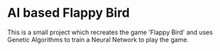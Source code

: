 # AI based Flappy Bird

This is a small project which recreates the game 'Flappy Bird' and uses Genetic Algorithms to train a Neural Network to play the game.
